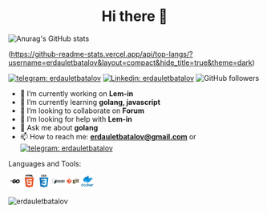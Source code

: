 <h1 align="center">Hi there 👋</h1>


![Anurag's GitHub stats](https://github-readme-stats.vercel.app/api?username=erdauletbatalov&show_icons=true&theme=black)

(https://github-readme-stats.vercel.app/api/top-langs/?username=erdauletbatalov&layout=compact&hide_title=true&theme=dark)


[![telegram: erdauletbatalov](https://img.shields.io/badge/-erdauletbatalov-blue?style=flat-square&logo=telegram&logoColor=white&link=https://t.me/erdauletbatalov)](https://t.me/erdauletbatalov)
[![Linkedin: erdauletbatalov](https://img.shields.io/badge/-erdauletbatalov-blue?style=flat-square&logo=Linkedin&logoColor=white&link=https://www.linkedin.com/in/erdauletbatalov/)](https://www.linkedin.com/in/erdauletbatalov/)
![GitHub followers](https://img.shields.io/github/followers/erdauletbatalov?label=Follow&style=social)

- 🔭 I’m currently working on **Lem-in**
- 🌱 I’m currently learning **golang, javascript**
- 👯 I’m looking to collaborate on **Forum**
- 🤔 I’m looking for help with **Lem-in**
- 💬 Ask me about **golang**
- 📫 How to reach me: **erdauletbatalov@gmail.com** or [![telegram: erdauletbatalov](https://img.shields.io/badge/-telegram-blue?style=flat-square&logo=telegram&logoColor=black&link=https://t.me/erdauletbatalov)](https://t.me/erdauletbatalov)

Languages and Tools:

<code><img height="25" src="https://raw.githubusercontent.com/github/explore/80688e429a7d4ef2fca1e82350fe8e3517d3494d/topics/go/go.png"></code>
<code><img height="25" src="https://raw.githubusercontent.com/github/explore/80688e429a7d4ef2fca1e82350fe8e3517d3494d/topics/html/html.png"></code>
<code><img height="25" src="https://raw.githubusercontent.com/github/explore/80688e429a7d4ef2fca1e82350fe8e3517d3494d/topics/css/css.png"></code>
<code><img height="25" src="https://raw.githubusercontent.com/github/explore/80688e429a7d4ef2fca1e82350fe8e3517d3494d/topics/bash/bash.png"></code>
<code><img height="25" src="https://raw.githubusercontent.com/github/explore/80688e429a7d4ef2fca1e82350fe8e3517d3494d/topics/git/git.png"></code>
<code><img height="25" src="https://raw.githubusercontent.com/github/explore/80688e429a7d4ef2fca1e82350fe8e3517d3494d/topics/docker/docker.png"></code>

<p><img align="center" src="https://github-readme-stats.vercel.app/api/top-langs?username=erdauletbatalov&show_icons=true&locale=en&layout=compact" alt="erdauletbatalov" /></p>
